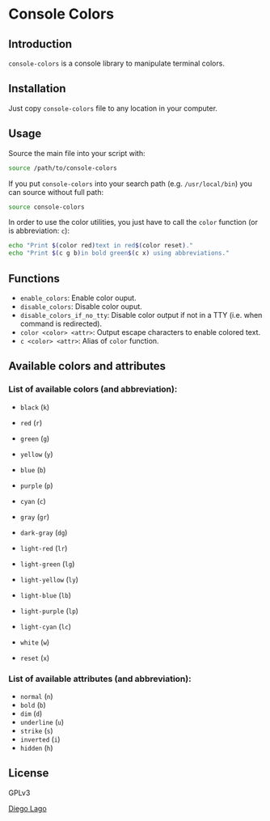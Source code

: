 # Console Colors

## Introduction

`console-colors` is a console library to manipulate terminal colors.

## Installation

Just copy `console-colors` file to any location in your computer.

## Usage

Source the main file into your script with:

```bash
source /path/to/console-colors
```

If you put `console-colors` into your search path (e.g. `/usr/local/bin`) you can source without full path:

```bash
source console-colors
```

In order to use the color utilities, you just have to call the `color` function (or is abbreviation: `c`):

```bash
echo "Print $(color red)text in red$(color reset)."
echo "Print $(c g b)in bold green$(c x) using abbreviations."
```

## Functions

* `enable_colors`: Enable color ouput.
* `disable_colors`: Disable color ouput.
* `disable_colors_if_no_tty`: Disable color output if not in a TTY (i.e. when command is redirected).
* `color <color> <attr>`: Output escape characters to enable colored text.
* `c <color> <attr>`: Alias of `color` function.

## Available colors and attributes

### List of available colors (and abbreviation):

* `black` (`k`)
* `red` (`r`)
* `green` (`g`)
* `yellow` (`y`)
* `blue` (`b`)
* `purple` (`p`)
* `cyan` (`c`)
* `gray` (`gr`)
* `dark-gray` (`dg`)
* `light-red` (`lr`)
* `light-green` (`lg`)
* `light-yellow` (`ly`)
* `light-blue` (`lb`)
* `light-purple` (`lp`)
* `light-cyan` (`lc`)
* `white` (`w`)

* `reset` (`x`)
### List of available attributes (and abbreviation):

* `normal` (`n`)
* `bold` (`b`)
* `dim` (`d`)
* `underline` (`u`)
* `strike` (`s`)
* `inverted` (`i`)
* `hidden` (`h`)

## License

GPLv3

[Diego Lago](diego.lago.gonzalez@gmail.com)

